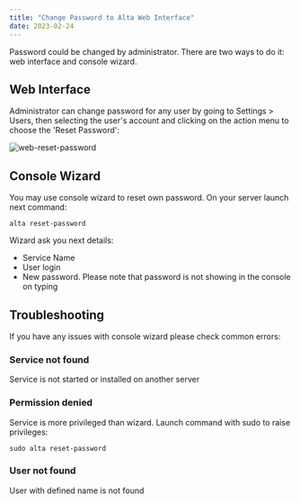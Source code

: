 ```yaml
---
title: "Change Password to Alta Web Interface"
date: 2023-02-24
---
```


Password could be changed by administrator. There are two ways to do it: web interface and console wizard.

## Web Interface

Administrator can change password for any user by going to Settings > Users, then selecting the user's account and clicking on the action menu to choose the 'Reset Password':

![web-reset-password](https://cdn.cesbo.com/help/alta/admin-guide/change-password/user-password.png)

## Console Wizard

You may use console wizard to reset own password. On your server launch next command:

```
alta reset-password
```

Wizard ask you next details:

- Service Name
- User login
- New password. Please note that password is not showing in the console on typing

## Troubleshooting

If you have any issues with console wizard please check common errors:

### Service not found

Service is not started or installed on another server

### Permission denied

Service is more privileged than wizard. Launch command with sudo to raise privileges:

```
sudo alta reset-password
```

### User not found

User with defined name is not found
